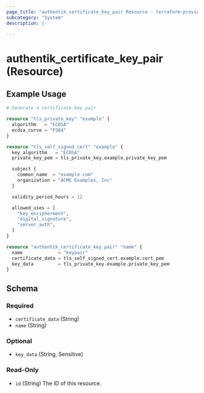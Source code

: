 ```yaml
---
page_title: "authentik_certificate_key_pair Resource - terraform-provider-authentik"
subcategory: "System"
description: |-
  
---
```


# authentik_certificate_key_pair (Resource)



## Example Usage

```terraform
# Generate a certificate-key pair

resource "tls_private_key" "example" {
  algorithm   = "ECDSA"
  ecdsa_curve = "P384"
}

resource "tls_self_signed_cert" "example" {
  key_algorithm   = "ECDSA"
  private_key_pem = tls_private_key.example.private_key_pem

  subject {
    common_name  = "example.com"
    organization = "ACME Examples, Inc"
  }

  validity_period_hours = 12

  allowed_uses = [
    "key_encipherment",
    "digital_signature",
    "server_auth",
  ]
}

resource "authentik_certificate_key_pair" "name" {
  name             = "keypair"
  certificate_data = tls_self_signed_cert.example.cert_pem
  key_data         = tls_private_key.example.private_key_pem
}
```

<!-- schema generated by tfplugindocs -->
## Schema

### Required

- `certificate_data` (String)
- `name` (String)

### Optional

- `key_data` (String, Sensitive)

### Read-Only

- `id` (String) The ID of this resource.
